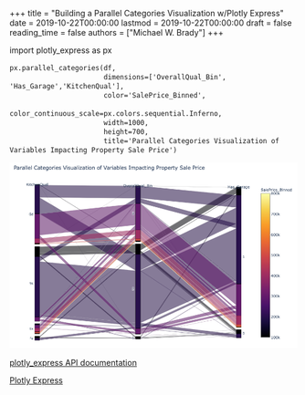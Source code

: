 +++
title = "Building a Parallel Categories Visualization w/Plotly Express"
date = 2019-10-22T00:00:00
lastmod = 2019-10-22T00:00:00
draft = false
reading_time = false
authors = ["Michael W. Brady"]
+++

import plotly_express as px
    
    px.parallel_categories(df, 
                           dimensions=['OverallQual_Bin', 'Has_Garage','KitchenQual'], 
                           color='SalePrice_Binned', 
                           color_continuous_scale=px.colors.sequential.Inferno,
                           width=1000,
                           height=700,
                           title='Parallel Categories Visualization of Variables Impacting Property Sale Price')

![](Untitled-98a3bbc1-622d-4434-8ed7-b36f9dffc265.png)

[plotly_express API documentation](https://www.plotly.express/plotly_express/)

[Plotly Express](https://www.plotly.express)